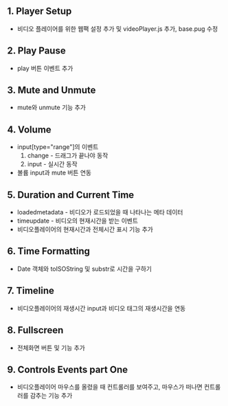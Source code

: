 ## 1. Player Setup
* 비디오 플레이어를 위한 웹팩 설정 추가 및 videoPlayer.js 추가, base.pug 수정

## 2. Play Pause
* play 버튼 이벤트 추가

## 3. Mute and Unmute
* mute와 unmute 기능 추가

## 4. Volume
* input[type="range"]의 이벤트
  1. change - 드래그가 끝나야 동작
  2. input - 실시간 동작
* 볼륨 input과 mute 버튼 연동

## 5. Duration and Current Time
* loadedmetadata - 비디오가 로드되었을 때 나타나는 메타 데이터
* timeupdate - 비디오의 현재시간을 받는 이벤트
* 비디오플레이어의 현재시간과 전체시간 표시 기능 추가

## 6. Time Formatting
* Date 객체와 toISOString 및 substr로 시간을 구하기

## 7. Timeline
* 비디오플레이어의 재생시간 input과 비디오 태그의 재생시간을 연동

## 8. Fullscreen
* 전체화면 버튼 및 기능 추가

## 9. Controls Events part One
* 비디오플레이어 마우스를 올렸을 때 컨트롤러를 보여주고, 마우스가 떠나면 컨트롤러를 감추는 기능 추가
